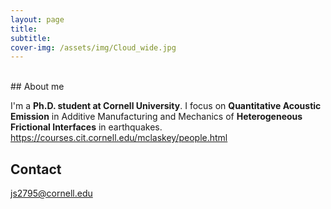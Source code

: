 ```yaml
---
layout: page
title: 
subtitle:  
cover-img: /assets/img/Cloud_wide.jpg
---
```


<br/>
<meta name="google-site-verification" content="g6RH06ZfQozF7Tzv6aWcYH-sBkFzz_j4hg3wQ4nZDZ8" />
## About me

I'm a **Ph.D. student at Cornell University**. I focus on **Quantitative Acoustic Emission** in Additive Manufacturing and Mechanics of **Heterogeneous Frictional Interfaces** in earthquakes.
https://courses.cit.cornell.edu/mclaskey/people.html

## Contact
js2795@cornell.edu

